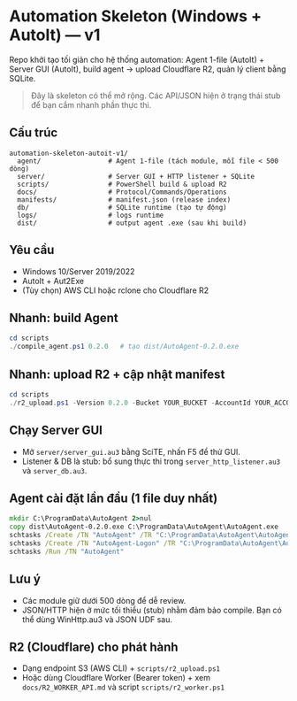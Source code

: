 # Automation Skeleton (Windows + AutoIt) — v1
Repo khởi tạo tối giản cho hệ thống automation: Agent 1-file (AutoIt) + Server GUI (AutoIt), build agent → upload Cloudflare R2, quản lý client bằng SQLite.

> Đây là skeleton có thể mở rộng. Các API/JSON hiện ở trạng thái stub để bạn cắm nhanh phần thực thi.

## Cấu trúc
```
automation-skeleton-autoit-v1/
  agent/                 # Agent 1-file (tách module, mỗi file < 500 dòng)
  server/                # Server GUI + HTTP listener + SQLite
  scripts/               # PowerShell build & upload R2
  docs/                  # Protocol/Commands/Operations
  manifests/             # manifest.json (release index)
  db/                    # SQLite runtime (tạo tự động)
  logs/                  # logs runtime
  dist/                  # output agent .exe (sau khi build)
```

## Yêu cầu
- Windows 10/Server 2019/2022
- AutoIt + Aut2Exe
- (Tùy chọn) AWS CLI hoặc rclone cho Cloudflare R2

## Nhanh: build Agent
```powershell
cd scripts
./compile_agent.ps1 0.2.0   # tạo dist/AutoAgent-0.2.0.exe
```

## Nhanh: upload R2 + cập nhật manifest
```powershell
cd scripts
./r2_upload.ps1 -Version 0.2.0 -Bucket YOUR_BUCKET -AccountId YOUR_ACCOUNT_ID -AccessKey AKIA... -SecretKey ********
```

## Chạy Server GUI
- Mở `server/server_gui.au3` bằng SciTE, nhấn F5 để thử GUI.
- Listener & DB là stub: bổ sung thực thi trong `server_http_listener.au3` và `server_db.au3`.

## Agent cài đặt lần đầu (1 file duy nhất)
```bat
mkdir C:\ProgramData\AutoAgent 2>nul
copy dist\AutoAgent-0.2.0.exe C:\ProgramData\AutoAgent\AutoAgent.exe
schtasks /Create /TN "AutoAgent" /TR "C:\ProgramData\AutoAgent\AutoAgent.exe /service" /SC ONSTART /RU SYSTEM /RL HIGHEST /F
schtasks /Create /TN "AutoAgent-Logon" /TR "C:\ProgramData\AutoAgent\AutoAgent.exe /service" /SC ONLOGON /RU SYSTEM /RL HIGHEST /F
schtasks /Run /TN "AutoAgent"
```

## Lưu ý
- Các module giữ dưới 500 dòng để dễ review.
- JSON/HTTP hiện ở mức tối thiểu (stub) nhằm đảm bảo compile. Bạn có thể dùng WinHttp.au3 và JSON UDF sau.

## R2 (Cloudflare) cho phát hành
- Dạng endpoint S3 (AWS CLI) + `scripts/r2_upload.ps1`
- Hoặc dùng Cloudflare Worker (Bearer token) + xem `docs/R2_WORKER_API.md` và script `scripts/r2_worker.ps1`
